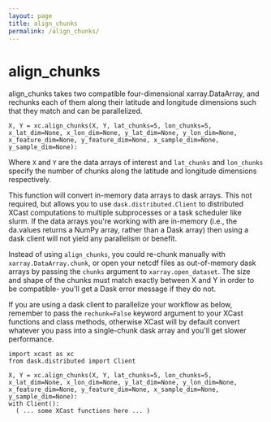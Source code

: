 ```yaml
---
layout: page
title: align_chunks
permalink: /align_chunks/
---
```


# align_chunks

align_chunks takes two compatible four-dimensional xarray.DataArray, and rechunks each of them along their latitude and longitude dimensions such that they match and can be parallelized. 

```
X, Y = xc.align_chunks(X, Y, lat_chunks=5, lon_chunks=5, x_lat_dim=None, x_lon_dim=None, y_lat_dim=None, y_lon_dim=None, x_feature_dim=None, y_feature_dim=None, x_sample_dim=None, y_sample_dim=None):
```

Where `X` and `Y` are the data arrays of interest and `lat_chunks` and `lon_chunks` specify the number of chunks along the latitude and longitude dimensions respectively.

This function will convert in-memory data arrays to dask arrays. This not required, but allows you to use `dask.distributed.Client` to distributed XCast computations to multiple subprocesses or a task scheduler like slurm. 
If the data arrays you're working with are in-memory (i.e., the da.values returns a NumPy array, rather than a Dask array) then using a dask client will not yield any parallelism or benefit. 

Instead of using `align_chunks`, you could re-chunk manually with `xarray.DataArray.chunk`, or open your netcdf files as out-of-memory dask arrays by passing the `chunks` argument to  `xarray.open_dataset`. The size and shape of the chunks must match exactly between X and Y in order to be compatible- you'll get a Dask error message if they do not. 

If you are using a dask client to parallelize your workflow as below, remember to pass the `rechunk=False` keyword argument to your XCast functions and class methods, otherwise XCast will by default convert whatever you pass into a single-chunk dask array and you'll get slower performance.

```
import xcast as xc 
from dask.distributed import Client 

X, Y = xc.align_chunks(X, Y, lat_chunks=5, lon_chunks=5, x_lat_dim=None, x_lon_dim=None, y_lat_dim=None, y_lon_dim=None, x_feature_dim=None, y_feature_dim=None, x_sample_dim=None, y_sample_dim=None):
with Client(): 
  ( ... some XCast functions here ... )
```

